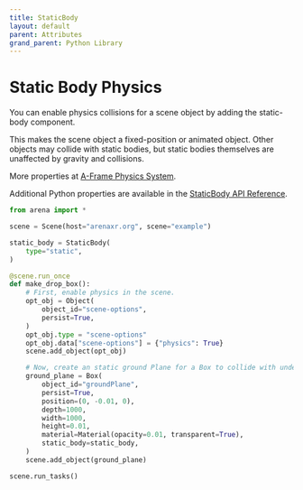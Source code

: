 ```yaml
---
title: StaticBody
layout: default
parent: Attributes
grand_parent: Python Library
---
```


# Static Body Physics

You can enable physics collisions for a scene object by adding the static-body component.

This makes the scene object a fixed-position or animated object. Other objects may collide with static bodies, but static bodies themselves are unaffected by gravity and collisions.

More properties at <a href='https://github.com/c-frame/aframe-physics-system/blob/master/CannonDriver.md'>A-Frame Physics System</a>.

Additional Python properties are available in the [StaticBody API Reference](/content/python-api/attributes/static_body).

```python
from arena import *

scene = Scene(host="arenaxr.org", scene="example")

static_body = StaticBody(
    type="static",
)

@scene.run_once
def make_drop_box():
    # First, enable physics in the scene.
    opt_obj = Object(
        object_id="scene-options",
        persist=True,
    )
    opt_obj.type = "scene-options"
    opt_obj.data["scene-options"] = {"physics": True}
    scene.add_object(opt_obj)

    # Now, create an static ground Plane for a Box to collide with under gravity.
    ground_plane = Box(
        object_id="groundPlane",
        persist=True,
        position=(0, -0.01, 0),
        depth=1000,
        width=1000,
        height=0.01,
        material=Material(opacity=0.01, transparent=True),
        static_body=static_body,
    )
    scene.add_object(ground_plane)

scene.run_tasks()
```

